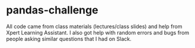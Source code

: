 # pandas-challenge

All code came from class materials (lectures/class slides) and help from Xpert Learning Assistant. I also got help with random errors and bugs from people asking similar questions that I had on Slack. 
